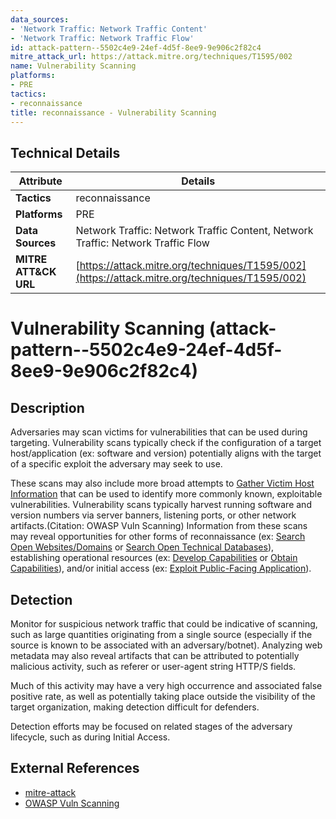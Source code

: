 ```yaml
---
data_sources:
- 'Network Traffic: Network Traffic Content'
- 'Network Traffic: Network Traffic Flow'
id: attack-pattern--5502c4e9-24ef-4d5f-8ee9-9e906c2f82c4
mitre_attack_url: https://attack.mitre.org/techniques/T1595/002
name: Vulnerability Scanning
platforms:
- PRE
tactics:
- reconnaissance
title: reconnaissance - Vulnerability Scanning
---
```


## Technical Details

| Attribute | Details |
|-----------|----------|
| **Tactics** | reconnaissance |
| **Platforms** | PRE |
| **Data Sources** | Network Traffic: Network Traffic Content, Network Traffic: Network Traffic Flow |
| **MITRE ATT&CK URL** | [https://attack.mitre.org/techniques/T1595/002](https://attack.mitre.org/techniques/T1595/002) |

# Vulnerability Scanning (attack-pattern--5502c4e9-24ef-4d5f-8ee9-9e906c2f82c4)

## Description
Adversaries may scan victims for vulnerabilities that can be used during targeting. Vulnerability scans typically check if the configuration of a target host/application (ex: software and version) potentially aligns with the target of a specific exploit the adversary may seek to use.

These scans may also include more broad attempts to [Gather Victim Host Information](https://attack.mitre.org/techniques/T1592) that can be used to identify more commonly known, exploitable vulnerabilities. Vulnerability scans typically harvest running software and version numbers via server banners, listening ports, or other network artifacts.(Citation: OWASP Vuln Scanning) Information from these scans may reveal opportunities for other forms of reconnaissance (ex: [Search Open Websites/Domains](https://attack.mitre.org/techniques/T1593) or [Search Open Technical Databases](https://attack.mitre.org/techniques/T1596)), establishing operational resources (ex: [Develop Capabilities](https://attack.mitre.org/techniques/T1587) or [Obtain Capabilities](https://attack.mitre.org/techniques/T1588)), and/or initial access (ex: [Exploit Public-Facing Application](https://attack.mitre.org/techniques/T1190)).

## Detection
Monitor for suspicious network traffic that could be indicative of scanning, such as large quantities originating from a single source (especially if the source is known to be associated with an adversary/botnet). Analyzing web metadata may also reveal artifacts that can be attributed to potentially malicious activity, such as referer or user-agent string HTTP/S fields.

Much of this activity may have a very high occurrence and associated false positive rate, as well as potentially taking place outside the visibility of the target organization, making detection difficult for defenders.

Detection efforts may be focused on related stages of the adversary lifecycle, such as during Initial Access.

## External References
- [mitre-attack](https://attack.mitre.org/techniques/T1595/002)
- [OWASP Vuln Scanning](https://owasp.org/www-project-automated-threats-to-web-applications/assets/oats/EN/OAT-014_Vulnerability_Scanning)
